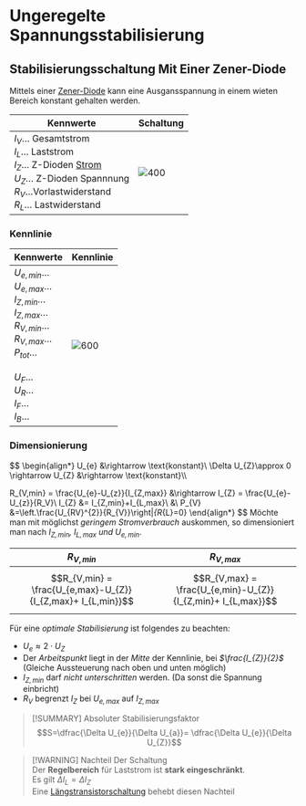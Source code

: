 # Ungeregelte Spannungsstabilisierung

## Stabilisierungsschaltung Mit Einer Zener-Diode

Mittels einer [Zener-Diode](../Halbleiter/Zener-Diode.md) kann eine Ausgansspannung in einem wieten Bereich konstant gehalten werden.

| Kennwerte                                                                                                           | Schaltung                    |
| ------------------------------------------------------------------------------------------------------------------- | ---------------------------- |
| $I_{V}\dots$ Gesamtstrom <br>$I_{L}\dots$ Laststrom<br>$I_{Z}\dots$ Z-Dioden [Strom](../../Elektrotechnik/elektrischer%20Strom.md)<br>$U_{Z}\dots$ Z-Dioden Spannnung<br>$R_{V}\dots$Vorlastwiderstand<br>$R_{L}\dots$ Lastwiderstand|![400](../assets/Z-diode-regler.png) |

### Kennlinie

| Kennwerte                                                                                                                                                                                      | Kennlinie                   |
| ---------------------------------------------------------------------------------------------------------------------------------------------------------------------------------------------- | --------------------------- |
| $U_{e,min}\dots$<br>$U_{e,max}\dots$<br>$I_{Z,min}\dots$<br>$I_{Z,max}\dots$<br>$R_{V,min}\dots$<br>$R_{V,max}\dots$<br>$P_{tot}\dots$<br><br>$U_{F}\dots$<br>$U_{R}\dots$<br>$I_{F}\dots$<br>$I_{B}\dots$ | ![600](../assets/z-d-kennlinie.png) |

### Dimensionierung

$$
\begin{align*}
	U_{e} &\rightarrow \text{konstant}\\
\Delta U_{Z}\approx 0 \rightarrow U_{Z} &\rightarrow \text{konstant}\\\\

R_{V,min} = \frac{U_{e}-U_{z}}{I_{Z,max}} &\rightarrow I_{Z} = \frac{U_{e}-U_{z}}{R_V}\\
I_{Z} &= I_{Z,min}+I_{L,max}\\
&\\
P_{V} &=\left.\frac{U_{RV}^{2}}{R_{V}}\right|_{R_{L}=0}
\end{align*}
$$
Möchte man mit möglichst *geringem Stromverbrauch* auskommen, so dimensioniert man nach *$I_{Z,min}$, $I_{L,max}$ und $U_{e,min}$*.

| $R_{V,min}$                                                  | $R_{V,max}$ |
| ------------------------------------------------------------ | ----------- |
| $$R_{V,min} = \frac{U_{e,max}-U_{Z}}{I_{Z,max}+ I_{L,min}}$$ |  $$R_{V,max} = \frac{U_{e,min}-U_{Z}}{I_{Z,min}+ I_{L,max}}$$           |

Für eine *optimale Stabilisierung* ist folgendes zu beachten:
- $U_{e}\approx 2\cdot U_{Z}$
- Der *Arbeitspunkt* liegt in der *Mitte* der Kennlinie, bei *$\frac{I_{Z}}{2}$* (Gleiche Aussteuerung nach oben und unten möglich)
- *$I_{Z,min}$* darf *nicht unterschritten* werden. (Da sonst die Spannung einbricht)
- *$R_{V}$* begrenzt *$I_{Z}$* bei *$U_{e,max}$* auf *$I_{Z,max}$* 

> [!SUMMARY] Absoluter Stabilisierungsfaktor  
> $$S=\dfrac{\Delta U_{e}}{\Delta U_{a}}= \dfrac{\Delta U_{e}}{\Delta U_{Z}}$$ 

> [!WARNING] Nachteil Der Schaltung  
> Der **Regelbereich** für Laststrom ist **stark eingeschränkt**.  
> Es gilt $\Delta I_{L}=\Delta I_{Z}$  
> Eine [Längstransistorschaltung](Längsregler.md) behebt diesen Nachteil